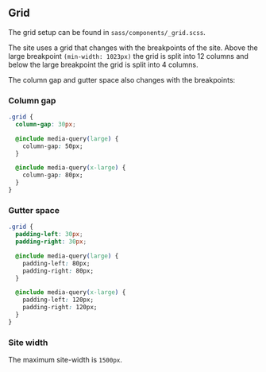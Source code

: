 ## Grid

The grid setup can be found in `sass/components/_grid.scss`.

The site uses a grid that changes with the breakpoints of the site. Above the large breakpoint `(min-width: 1023px)` the grid is split into 12 columns and below the large breakpoint the grid is split into 4 columns.

The column gap and gutter space also changes with the breakpoints:

### Column gap

```css
.grid {
  column-gap: 30px;

  @include media-query(large) {
    column-gap: 50px;
  }

  @include media-query(x-large) {
    column-gap: 80px;
  }
}
```

### Gutter space

```css
.grid {
  padding-left: 30px;
  padding-right: 30px;

  @include media-query(large) {
    padding-left: 80px;
    padding-right: 80px;
  }

  @include media-query(x-large) {
    padding-left: 120px;
    padding-right: 120px;
  }
}
```

### Site width

The maximum site-width is `1500px`.
